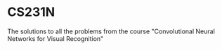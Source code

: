# CS231N
The solutions to all the problems from the course "Convolutional Neural Networks for Visual Recognition"

